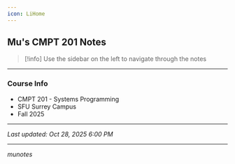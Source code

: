```yaml
---
icon: LiHome
---
```

## Mu's CMPT 201 Notes

> [!info] Use the sidebar on the left to navigate through the notes

---
### Course Info
- CMPT 201 - Systems Programming
- SFU Surrey Campus
- Fall 2025

---

*Last updated: Oct 28, 2025 6:00 PM*

---
*munotes*


